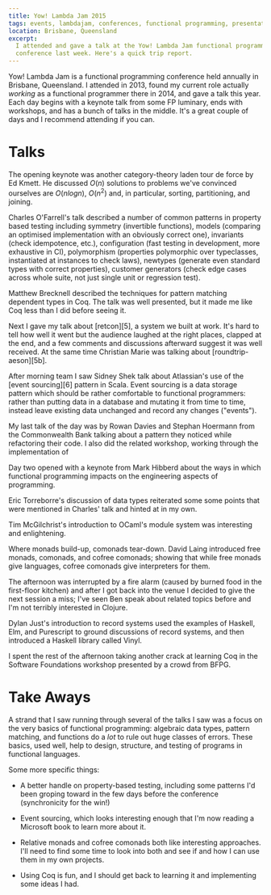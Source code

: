 ```yaml
---
title: Yow! Lambda Jam 2015
tags: events, lambdajam, conferences, functional programming, presentations
location: Brisbane, Queensland
excerpt:
  I attended and gave a talk at the Yow! Lambda Jam functional programming
  conference last week. Here's a quick trip report.
---
```


Yow! Lambda Jam is a functional programming conference held annually in
Brisbane, Queensland. I attended in 2013, found my current role actually
*working* as a functional programmer there in 2014, and gave a talk this year.
Each day begins with a keynote talk from some FP luminary, ends with workshops,
and has a bunch of talks in the middle. It's a great couple of days and
I recommend attending if you can.

Talks
=====

The opening keynote was another category-theory laden tour de force by Ed
Kmett. He discussed $O(n)$ solutions to problems we've convinced ourselves are
$O(n log n)$, $O(n^2)$ and, in particular, sorting, partitioning, and joining. 

Charles O'Farrell's talk described a number of common patterns in property
based testing including symmetry (invertible functions), models (comparing an
optimised implementation with an obviously correct one), invariants (check
idempotence, etc.), configuration (fast testing in development, more exhaustive
in CI), polymorphism (properties polymorphic over typeclasses, instantiated at
instances to check laws), newtypes (generate even standard types with correct
properties), customer generators (check edge cases across whole suite, not just
single unit or regression test).

Matthew Brecknell described the techniques for pattern matching dependent types
in Coq. The talk was well presented, but it made me like Coq less than I did
before seeing it.

Next I gave my talk about [retcon][5], a system we built at work. It's hard to
tell how well it went but the audience laughed at the right places, clapped at
the end, and a few comments and discussions afterward suggest it was well
received. At the same time Christian Marie was talking about
[roundtrip-aeson][5b].

After morning team I saw Sidney Shek talk about Atlassian's use of the [event
sourcing][6] pattern in Scala. Event sourcing is a data storage pattern which
should be rather comfortable to functional programmers: rather than putting
data in a database and mutating it from time to time, instead leave existing
data unchanged and record any changes ("events").

My last talk of the day was by Rowan Davies and Stephan Hoermann from the
Commonwealth Bank talking about a pattern they noticed while refactoring their
code. I also did the related workshop, working through the implementation of

Day two opened with a keynote from Mark Hibberd about the ways in which
functional programming impacts on the engineering aspects of programming.

Eric Torreborre's discussion of data types reiterated some some points that
were mentioned in Charles' talk and hinted at in my own.

Tim McGilchrist's introduction to OCaml's module system was interesting and
enlightening.

Where monads build-up, comonads tear-down. David Laing introduced free monads,
comonads, and cofree comonads; showing that while free monads give languages,
cofree comonads give interpreters for them.

The afternoon was interrupted by a fire alarm (caused by burned food in the
first-floor kitchen) and after I got back into the venue I decided to give the
next session a miss; I've seen Ben speak about related topics before and I'm
not terribly interested in Clojure.

Dylan Just's introduction to record systems used the examples of Haskell, Elm,
and Purescript to ground discussions of record systems, and then introduced
a Haskell library called Vinyl.

I spent the rest of the afternoon taking another crack at learning Coq in the
Software Foundations workshop presented by a crowd from BFPG.

Take Aways
==========

A strand that I saw running through several of the talks I saw was a focus on
the very basics of functional programming: algebraic data types, pattern
matching, and functions do a *lot* to rule out huge classes of errors. These
basics, used well, help to design, structure, and testing of programs in
functional languages.

Some more specific things:

- A better handle on property-based testing, including some patterns I'd been
groping toward in the few days before the conference (synchronicity for the win!)

- Event sourcing, which looks interesting enough that I'm now reading
a Microsoft book to learn more about it.

- Relative monads and cofree comonads both like interesting approaches. I'll
need to find some time to look into both and see if and how I can use them in
my own projects.

- Using Coq is fun, and I should get back to learning it and implementing some
ideas I had.
